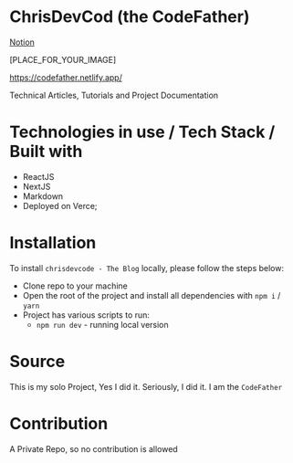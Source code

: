 # ChrisDevCod (the CodeFather)

[Notion](https://www.notion.so/chrisdevcode/db0638bea28d4d4d80f2654a2cbd7d5c?v=3e003a223e084715ba2f30527902895b)

[PLACE_FOR_YOUR_IMAGE]

https://codefather.netlify.app/

Technical Articles, Tutorials and Project Documentation

# Technologies in use / Tech Stack / Built with

- ReactJS
- NextJS
- Markdown
- Deployed on Verce;

# Installation

To install `chrisdevcode - The Blog` locally, please follow the steps below:

- Clone repo to your machine
- Open the root of the project and install all dependencies with `npm i` / `yarn`
- Project has various scripts to run:
  - `npm run dev` - running local version

# Source

This is my solo Project, Yes I did it. Seriously, I did it. I am the `CodeFather`

# Contribution

A Private Repo, so no contribution is allowed
